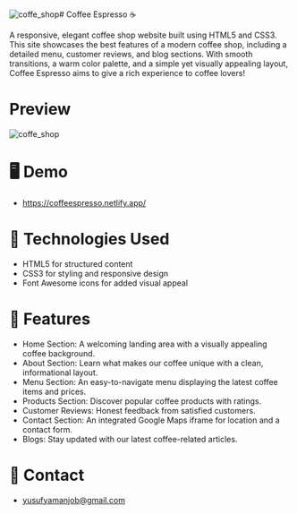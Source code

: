 ![coffe_shop](https://github.com/user-attachments/assets/737cc799-0a4b-4c0c-be94-2f13cfae1ddb)# Coffee Espresso ☕️

A responsive, elegant coffee shop website built using HTML5 and CSS3. This site showcases the best features of a modern coffee shop, including a detailed menu, customer reviews, and blog sections. With smooth transitions, a warm color palette, and a simple yet visually appealing layout, Coffee Espresso aims to give a rich experience to coffee lovers!

# Preview

![coffe_shop](https://github.com/user-attachments/assets/666184ee-0e31-415e-8220-f98d058916a2)


# 🖥️ Demo
- https://coffeespresso.netlify.app/
# 🧰 Technologies Used

- HTML5 for structured content
- CSS3 for styling and responsive design
- Font Awesome icons for added visual appeal

# 🌟 Features
- Home Section: A welcoming landing area with a visually appealing coffee background.
- About Section: Learn what makes our coffee unique with a clean, informational layout.
- Menu Section: An easy-to-navigate menu displaying the latest coffee items and prices.
- Products Section: Discover popular coffee products with ratings.
- Customer Reviews: Honest feedback from satisfied customers.
- Contact Section: An integrated Google Maps iframe for location and a contact form.
- Blogs: Stay updated with our latest coffee-related articles.


# 📧 Contact

- yusufyamanjob@gmail.com
